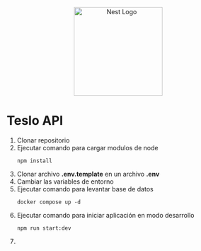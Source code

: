 <p align="center">
  <a href="http://nestjs.com/" target="blank"><img src="https://nestjs.com/img/logo-small.svg" width="200" alt="Nest Logo" /></a>
</p>

# Teslo API

1. Clonar repositorio
2. Ejecutar comando para cargar modulos de node 
   ```
   npm install
   ```
3. Clonar archivo **.env.template** en un archivo **.env** 
4. Cambiar las variables de entorno 
5. Ejecutar comando para levantar base de datos 
   ```
   docker compose up -d
   ```
6. Ejecutar comando para iniciar aplicación en modo desarrollo 
    ```
    npm run start:dev
    ```
7. 
   